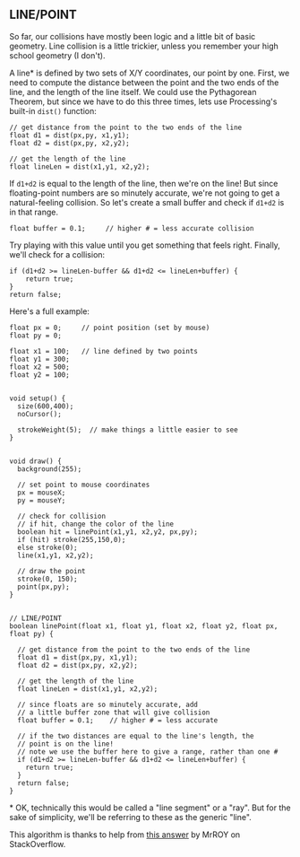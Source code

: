 ## LINE/POINT  
So far, our collisions have mostly been logic and a little bit of basic geometry. Line collision is a little trickier, unless you remember your high school geometry (I don't).

A line* is defined by two sets of X/Y coordinates, our point by one. First, we need to compute the distance between the point and the two ends of the line, and the length of the line itself. We could use the Pythagorean Theorem, but since we have to do this three times, lets use Processing's built-in `dist()` function:

	// get distance from the point to the two ends of the line
  	float d1 = dist(px,py, x1,y1);
  	float d2 = dist(px,py, x2,y2);
  
  	// get the length of the line
  	float lineLen = dist(x1,y1, x2,y2);

 If `d1+d2` is equal to the length of the line, then we're on the line! But since floating-point numbers are so minutely accurate, we're not going to get a natural-feeling collision. So let's create a small buffer and check if `d1+d2` is in that range.

 	float buffer = 0.1;		// higher # = less accurate collision

 Try playing with this value until you get something that feels right. Finally, we'll check for a collision:

 	if (d1+d2 >= lineLen-buffer && d1+d2 <= lineLen+buffer) {
    	return true;
  	}
  	return false;

Here's a full example:

	float px = 0;     // point position (set by mouse)
	float py = 0;

	float x1 = 100;   // line defined by two points
	float y1 = 300;
	float x2 = 500;
	float y2 = 100;


	void setup() {
	  size(600,400);
	  noCursor();
	  
	  strokeWeight(5);  // make things a little easier to see
	}


	void draw() {
	  background(255);
	  
	  // set point to mouse coordinates
	  px = mouseX;
	  py = mouseY;
	  
	  // check for collision
	  // if hit, change the color of the line
	  boolean hit = linePoint(x1,y1, x2,y2, px,py);
	  if (hit) stroke(255,150,0);
	  else stroke(0);
	  line(x1,y1, x2,y2);
	  
	  // draw the point
	  stroke(0, 150);
	  point(px,py);
	}


	// LINE/POINT
	boolean linePoint(float x1, float y1, float x2, float y2, float px, float py) {
	  
	  // get distance from the point to the two ends of the line
	  float d1 = dist(px,py, x1,y1);
	  float d2 = dist(px,py, x2,y2);
	  
	  // get the length of the line
	  float lineLen = dist(x1,y1, x2,y2);
	  
	  // since floats are so minutely accurate, add
	  // a little buffer zone that will give collision
	  float buffer = 0.1;    // higher # = less accurate
	  
	  // if the two distances are equal to the line's length, the
	  // point is on the line!
	  // note we use the buffer here to give a range, rather than one #
	  if (d1+d2 >= lineLen-buffer && d1+d2 <= lineLen+buffer) {
	    return true;
	  }
	  return false;
	}

\* OK, technically this would be called a "line segment" or a "ray". But for the sake of simplicity, we'll be referring to these as the generic "line".

This algorithm is thanks to help from [this answer](http://stackoverflow.com/a/17693146/1167783) by MrROY on StackOverflow.